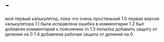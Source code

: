 # -
мой первый калькулятор, пока что очень простенький
1.0 первая версия калькулятора
1.1 была исправлена ошибка в комментарии
1.2 был добавлен комментарий к пояснению \n
1.3 попытка добавить защиту от деления на 0
1.4 добавлена рабочая защита от деления на 0
